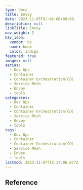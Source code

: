 ```yaml
---
type: docs
title: Envoy
date: 2023-11-05T01:46:00+09:00
description: null
linkTitle: Envoy
nav_weight: 2
nav_icon:
  vendor: bs
  name: book
  color: indigo
featured: true
images: null
series:
  - Dev Ops
  - Container
  - Container Orchestration(CO)
  - Service Mesh
  - Envoy
  - tools
categories:
  - Dev Ops
  - Container
  - Container Orchestration(CO)
  - Service Mesh
  - Envoy
  - tools
tags:
  - Dev Ops
  - Container
  - Container Orchestration(CO)
  - Service Mesh
  - Envoy
  - tools
lastmod: 2023-11-07T16:17:06.877Z
---
```


## Reference
